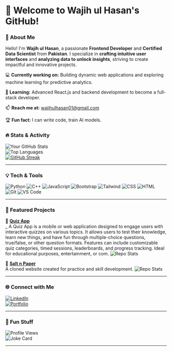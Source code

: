 
# 🌟 Welcome to Wajih ul Hasan's GitHub!  

### 🚀 About Me  

Hello! I'm **Wajih ul Hasan**, a passionate **Frontend Developer** and **Certified Data Scientist** from **Pakistan**. I specialize in **crafting intuitive user interfaces** and **analyzing data to unlock insights**, striving to create impactful and innovative projects.

💻 **Currently working on:** Building dynamic web applications and exploring machine learning for predictive analytics.

🌱 **Learning:** Advanced React.js and backend development to become a full-stack developer.

📫 **Reach me at:** wajihulhasan01@gmail.com

🏆 **Fun fact:** I can write code, train AI models.


### 🔥 Stats & Activity  
![Your GitHub Stats](https://github-readme-stats.vercel.app/api?username=wajihulhasan01&show_icons=true&theme=radical)  
![Top Languages](https://github-readme-stats.vercel.app/api/top-langs/?username=wajihulhasan01&layout=compact&theme=radical)  
[![GitHub Streak](https://streak-stats.demolab.com?user=wajihulhasan01&theme=radical)](https://git.io/streak-stats)  

---

### 💡 Tech & Tools  
![Python](https://img.shields.io/badge/Python-3776AB?style=for-the-badge&logo=python&logoColor=white)
![C++](https://img.shields.io/badge/C%2B%2B-00599C?style=for-the-badge&logo=c%2B%2B&logoColor=white)
![JavaScript](https://img.shields.io/badge/JavaScript-F7DF1E?style=for-the-badge&logo=javascript&logoColor=black)
![Bootstrap](https://img.shields.io/badge/Bootstrap-563D7C?style=for-the-badge&logo=bootstrap&logoColor=white)
![Tailwind](https://img.shields.io/badge/Tailwind-38B2AC?style=for-the-badge&logo=tailwind-css&logoColor=white)
![CSS](https://img.shields.io/badge/CSS-2965F1?style=for-the-badge&logo=css3&logoColor=white)
![HTML](https://img.shields.io/badge/HTML-FF5722?style=for-the-badge&logo=html5&logoColor=white)
![Git](https://img.shields.io/badge/Git-F05032?style=for-the-badge&logo=git&logoColor=white)
![VS Code](https://img.shields.io/badge/VS%20Code-0078D4?style=for-the-badge&logo=visual-studio-code&logoColor=white)  

---

### 📂 Featured Projects  
🌟 [**Quiz App**](https://github.com/wajihulhasan01/Quiz-App)  
_
A Quiz App is a mobile or web application designed to engage users with interactive quizzes on various topics. It allows users to test their knowledge, learn new things, and have fun through multiple-choice questions, true/false, or other question formats. Features can include customizable quiz categories, timed sessions, leaderboards, and progress tracking. Ideal for educational purposes, entertainment, or com.
![Repo Stats](https://img.shields.io/github/stars/wajihulhasan01/Quiz-App?style=social)  

🌟 [**Salt n Paper**](https://github.com/wajihulhasan01/AnotherProjectName)  
A cloned website created for practice and skill development.
![Repo Stats](https://img.shields.io/github/forks/wajihulhasan01/AnotherProjectName?style=social)  

---

### 🌐 Connect with Me   
[![LinkedIn](https://img.shields.io/badge/LinkedIn-%230077B5.svg?style=for-the-badge&logo=linkedin&logoColor=white)](https://linkedin.com/in/wajihulhasan01 )  
[![Portfolio](https://img.shields.io/badge/Portfolio-%23121212.svg?style=for-the-badge&logo=vercel&logoColor=white)](https:wajihulhasan.com)  

---

### 🎨 Fun Stuff  
![Profile Views](https://komarev.com/ghpvc/?username=wajihulhasan01&color=brightgreen&style=flat-square)  
![Joke Card](https://readme-jokes.vercel.app/api)  

---



